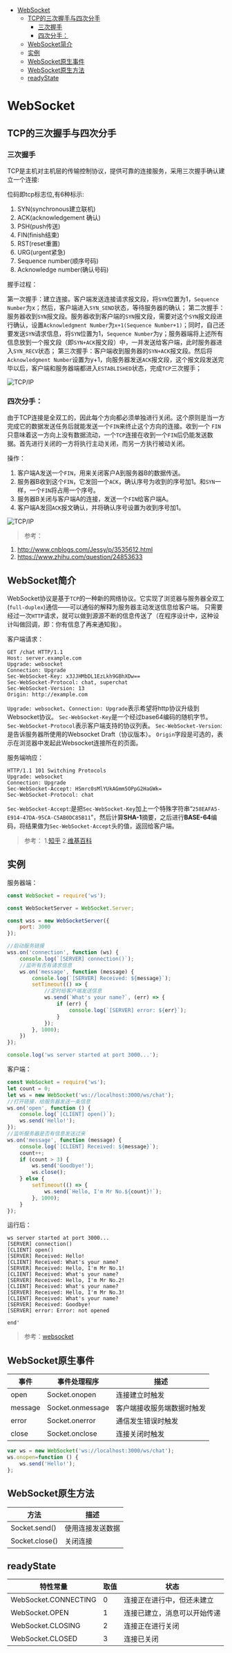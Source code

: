 
<!-- toc orderedList:0 depthFrom:1 depthTo:6 -->

* [WebSocket](#websocket)
    * [TCP的三次握手与四次分手](#tcp的三次握手与四次分手)
        * [三次握手](#三次握手)
        * [四次分手：](#四次分手)
    * [WebSocket简介](#websocket简介)
    * [实例](#实例)
    * [WebSocket原生事件](#websocket原生事件)
    * [WebSocket原生方法](#websocket原生方法)
    * [readyState](#readystate)

<!-- tocstop -->

# WebSocket

## TCP的三次握手与四次分手
### 三次握手
TCP是主机对主机层的传输控制协议，提供可靠的连接服务，采用三次握手确认建立一个连接:

位码即tcp标志位,有6种标示:

1. SYN(synchronous建立联机)
2. ACK(acknowledgement 确认)
3. PSH(push传送)
4. FIN(finish结束)
5. RST(reset重置)
6. URG(urgent紧急)
7. Sequence number(顺序号码)
8. Acknowledge number(确认号码)

握手过程：

第一次握手：建立连接。客户端发送连接请求报文段，将`SYN`位置为1，`Sequence Number`为x；然后，客户端进入`SYN_SEND`状态，等待服务器的确认；
第二次握手：服务器收到`SYN`报文段。服务器收到客户端的`SYN`报文段，需要对这个`SYN`报文段进行确认，设置`Acknowledgment Number`为`x+1(Sequence Number+1)`；同时，自己还要发送`SYN`请求信息，将`SYN`位置为1，`Sequence Number`为y；服务器端将上述所有信息放到一个报文段（即`SYN+ACK`报文段）中，一并发送给客户端，此时服务器进入`SYN_RECV`状态；
第三次握手：客户端收到服务器的`SYN+ACK`报文段。然后将`Acknowledgment Number`设置为y+1，向服务器发送`ACK`报文段，这个报文段发送完毕以后，客户端和服务器端都进入`ESTABLISHED`状态，完成`TCP`三次握手；

![TCP/IP](img/TCP4.jpg)

### 四次分手：

由于TCP连接是全双工的，因此每个方向都必须单独进行关闭。这个原则是当一方完成它的数据发送任务后就能发送一个`FIN`来终止这个方向的连接。收到一个 `FIN`只意味着这一方向上没有数据流动，一个`TCP`连接在收到一个`FIN`后仍能发送数据。首先进行关闭的一方将执行主动关闭，而另一方执行被动关闭。

操作：

1. 客户端A发送一个`FIN`，用来关闭客户A到服务器B的数据传送。
2. 服务器B收到这个`FIN`，它发回一个`ACK`，确认序号为收到的序号加1。和`SYN`一样，一个`FIN`将占用一个序号。
3. 服务器B关闭与客户端A的连接，发送一个`FIN`给客户端A。
4. 客户端A发回`ACK`报文确认，并将确认序号设置为收到序号加1。

![TCP/IP](img/TCP5.png)

>参考：
1. http://www.cnblogs.com/Jessy/p/3535612.html
2. https://www.zhihu.com/question/24853633

## WebSocket简介

WebSocket协议是基于`TCP`的一种新的网络协议。它实现了浏览器与服务器全双工(`full-duplex`)通信——可以通俗的解释为服务器主动发送信息给客户端。
只需要经过一次`HTTP`请求，就可以做到源源不断的信息传送了（在程序设计中，这种设计叫做回调，即：你有信息了再来通知我）。

客户端请求：
```
GET /chat HTTP/1.1
Host: server.example.com
Upgrade: websocket
Connection: Upgrade
Sec-WebSocket-Key: x3JJHMbDL1EzLkh9GBhXDw==
Sec-WebSocket-Protocol: chat, superchat
Sec-WebSocket-Version: 13
Origin: http://example.com
```
`Upgrade: websocket`、`Connection: Upgrade`表示希望将http协议升级到Websocket协议。
`Sec-WebSocket-Key`是一个经过base64编码的随机字节。
`Sec-WebSocket-Protocol`表示客户端支持的协议列表。
`Sec-WebSocket-Version`:是告诉服务器所使用的Websocket Draft（协议版本）。
`Origin`字段是可选的，表示在浏览器中发起此Websocket连接所在的页面。


服务端响应：

```
HTTP/1.1 101 Switching Protocols
Upgrade: websocket
Connection: Upgrade
Sec-WebSocket-Accept: HSmrc0sMlYUkAGmm5OPpG2HaGWk=
Sec-WebSocket-Protocol: chat
```
`Sec-WebSocket-Accept`:是把`Sec-WebSocket-Key`加上一个特殊字符串“`258EAFA5-E914-47DA-95CA-C5AB0DC85B11`”，然后计算**SHA-1**摘要，之后进行**BASE-64**编码，将结果做为`Sec-WebSocket-Accept`头的值，返回给客户端。


>参考：
>1.[知乎](https://www.zhihu.com/question/20215561 'zhihu')
>2.[维基百科](https://zh.wikipedia.org/wiki/WebSocket '中文')

## 实例

服务器端：

```js
const WebSocket = require('ws');

const WebSocketServer = WebSocket.Server;

const wss = new WebSocketServer({
    port: 3000
});

//启动服务链接
wss.on('connection', function (ws) {
    console.log(`[SERVER] connection()`);
    //监听有否有请求信息
    ws.on('message', function (message) {
        console.log(`[SERVER] Received: ${message}`);
        setTimeout(() => {
            //定时给客户端发送信息
            ws.send(`What's your name?`, (err) => {
                if (err) {
                    console.log(`[SERVER] error: ${err}`);
                }
            });
        }, 1000);
    })
});

console.log('ws server started at port 3000...');
```

客户端：

```js
const WebSocket = require('ws');
let count = 0;
let ws = new WebSocket('ws://localhost:3000/ws/chat');
//打开链接，给服务器发送一条信息
ws.on('open', function () {
    console.log(`[CLIENT] open()`);
    ws.send('Hello!');
});
//监听服务器是否有信息发送过来
ws.on('message', function (message) {
    console.log(`[CLIENT] Received: ${message}`);
    count++;
    if (count > 3) {
        ws.send('Goodbye!');
        ws.close();
    } else {
        setTimeout(() => {
            ws.send(`Hello, I'm Mr No.${count}!`);
        }, 1000);
    }
});
```

运行后：

```shell
ws server started at port 3000...
[SERVER] connection()
[CLIENT] open()
[SERVER] Received: Hello!
[CLIENT] Received: What's your name?
[SERVER] Received: Hello, I'm Mr No.1!
[CLIENT] Received: What's your name?
[SERVER] Received: Hello, I'm Mr No.2!
[CLIENT] Received: What's your name?
[SERVER] Received: Hello, I'm Mr No.3!
[CLIENT] Received: What's your name?
[SERVER] Received: Goodbye!
[SERVER] error: Error: not opened

end'
```
>参考：[websocket](http://www.liaoxuefeng.com/wiki/001434446689867b27157e896e74d51a89c25cc8b43bdb3000/0014727922914053479c966220f47da91991fa9c27ac3ea000 '廖雪峰JavaScript教程')

## WebSocket原生事件

事件|	事件处理程序|	描述
----|-----|-----
open	|Socket.onopen	|连接建立时触发
message	|Socket.onmessage|	客户端接收服务端数据时触发
error	|Socket.onerror	|通信发生错误时触发
close	|Socket.onclose	|连接关闭时触发

```js
var ws = new WebSocket('ws://localhost:3000/ws/chat');
ws.onopen=function () {
    ws.send('Hello!');
};
```
## WebSocket原生方法

方法	|描述
----|----
Socket.send()|	使用连接发送数据
Socket.close()|	关闭连接

## readyState


特性常量	|取值|	状态
-----|------|-----
WebSocket.CONNECTING|	0	|连接正在进行中，但还未建立
WebSocket.OPEN	|1|	连接已建立，消息可以开始传递
WebSocket.CLOSING	|2	|连接正在进行关闭
WebSocket.CLOSED|	3	|连接已关闭
